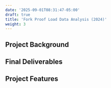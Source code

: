 ```yaml
---
date: '2025-09-01T08:31:47-05:00'
draft: true
title: 'Fork Proof Load Data Analysis (2024)'
weight: 3
---
```

## Project Background

## Final Deliverables

## Project Features

